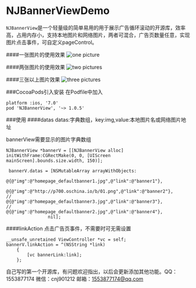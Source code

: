 # NJBannerViewDemo
`NJBannerView`是一个轻量级的简单易用的用于展示广告循环滚动的开源库，效率高，占用内存小，支持本地图片和网络图片，两者可混合，广告页数量任意，实现图片点击事件，可自定义pageControl。

####一张图片的使用效果
![one picture](http://g.recordit.co/9VZwyJpEk5.gif)

####两张图片的使用效果
![two pictures](http://g.recordit.co/O765Lj8Ch3.gif)  

####三张以上图片效果
![three pictures](http://recordit.co/wXeKQse901.gif)

###CocoaPods引入安装
在Podfile中加入
```
platform :ios, '7.0'
pod 'NJBannerView', '~> 1.0.5'
```

###使用
####datas
datas:字典数组，key:img,value:本地图片名或网络图片地址

bannerView需要显示的图片字典数组
```
NJBannerView *bannerV = [[NJBannerView alloc] initWithFrame:CGRectMake(0, 0, [UIScreen mainScreen].bounds.size.width, 150)];
    
 bannerV.datas = [NSMutableArray arrayWithObjects:
                @{@"img":@"homepage_defaultbanner1.jpg",@"link":@"banner1"},
                @{@"img":@"http://p700.oschina.io/b/01.png",@"link":@"banner2"},
//              @{@"img":@"homepage_defaultbanner3.jpg",@"link":@"banner3"},
//              @{@"img":@"homepage_defaultbanner2.jpg",@"link":@"banner4"},
                nil];
```

####linkAction
点击广告页事件，不需要时可无需设置
```
__unsafe_unretained ViewController *vc = self;
bannerV.linkAction = ^(NSString *link)
    {
        [vc bannerLink:link];
    };
```

自己写的第一个开源库，有问题欢迎指出，以后会更新添加其他功能。QQ：1553877174    微信：cnj901212 邮箱：1553877174@qq.com

